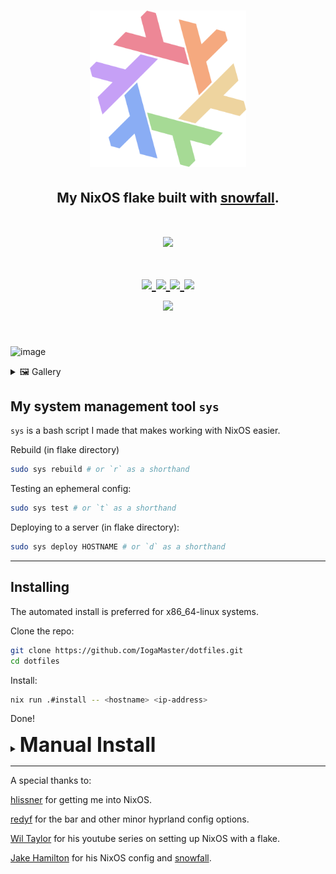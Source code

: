 <h1 align="center"> <img src="./.github/assets/flake.webp" width="250px"/></h1>
<h2 align="center">My NixOS flake built with <a href="https://github.com/snowfallorg/lib">snowfall</a>.</h2>

<h1 align="center">
<a href='#'><img src="https://raw.githubusercontent.com/catppuccin/catppuccin/main/assets/palette/macchiato.png" width="600px"/></a>
  <br>
  <br>
  <div>
    <a href="https://github.com/Iogamaster/dotfiles/issues">
        <img src="https://img.shields.io/github/issues/Iogamaster/dotfiles?color=fab387&labelColor=303446&style=for-the-badge">
    </a>
    <a href="https://github.com/Iogamaster/dotfiles/stargazers">
        <img src="https://img.shields.io/github/stars/Iogamaster/dotfiles?color=ca9ee6&labelColor=303446&style=for-the-badge">
    </a>
    <a href="https://github.com/Iogamaster/dotfiles">
        <img src="https://img.shields.io/github/repo-size/Iogamaster/dotfiles?color=ea999c&labelColor=303446&style=for-the-badge">
    </a>
    <a href="https://github.com/Iogamaster/dotfiles/blob/main/.github/LICENCE">
        <img src="https://img.shields.io/static/v1.svg?style=for-the-badge&label=License&message=MIT&logoColor=ca9ee6&colorA=313244&colorB=cba6f7"/>
    </a>
    <br>
    </div>
        <img href="https://builtwithnix.org" src="https://builtwithnix.org/badge.svg"/>
   </h1>
   <br>

![image](https://github.com/IogaMaster/dotfiles/assets/67164465/1605c3d2-ca38-4942-a2f5-a1288c19d8e3)

<details>
<summary>🖼️ Gallery</summary>

![image](https://github.com/IogaMaster/dotfiles/assets/67164465/83bc1ff5-74d6-4043-8def-9f5e971a801f)
![image](https://github.com/IogaMaster/dotfiles/assets/67164465/dac697f5-870f-42bd-9b5e-f35c019f96e1)

</details>

## My system management tool `sys`

`sys` is a bash script I made that makes working with NixOS easier.

Rebuild (in flake directory)

```sh
sudo sys rebuild # or `r` as a shorthand
```

Testing an ephemeral config:

```sh
sudo sys test # or `t` as a shorthand
```

Deploying to a server (in flake directory):

```sh
sudo sys deploy HOSTNAME # or `d` as a shorthand
```

______________________________________________________________________

## Installing

The automated install is preferred for x86_64-linux systems.

Clone the repo:
```sh
git clone https://github.com/IogaMaster/dotfiles.git
cd dotfiles
```

Install:
```sh
nix run .#install -- <hostname> <ip-address>
```

Done!

<details>
<summary><b><font size="+3">Manual Install</font></b></summary>

### Build install iso

```sh
# Graphical
nix build .#install-isoConfigurations.graphical

# Minimal tty
nix build .#install-isoConfigurations.minimal
```

### Basic Setup

Network manager is installed by default.
If you need wifi.

```sh
nmtui
```

Now become root.

```sh
sudo su
```

### Disks

This is pretty much copy and paste.

<details>
<summary>UEFI</summary>

```sh
# Become root
sudo su

# Assuming /dev/sda is the device you are installing to.
parted /dev/sda -- mklabel gpt
parted /dev/sda -- mkpart primary 512MB -8GB
parted /dev/sda -- mkpart primary linux-swap -8GB 100%
parted /dev/sda -- mkpart ESP fat32 1MB 512MB
parted /dev/sda -- set 3 esp on

# Make filesystems and mount
mkfs.ext4 -L nixos /dev/sda1
mkswap -L swap /dev/sda2
mkfs.fat -F 32 -n boot /dev/sda3
mount /dev/disk/by-label/nixos /mnt
mkdir -p /mnt/boot
mount /dev/disk/by-label/boot /mnt/boot
swapon /dev/sda2
```

</details>

<details>
<summary>BIOS</summary>

```sh
# Become root
sudo -i

# Assuming /dev/sda is the device you are installing to.
parted /dev/sda -- mklabel msdos
parted /dev/sda -- mkpart primary 1MB -8GB
parted /dev/sda -- set 1 boot on
parted /dev/sda -- mkpart primary linux-swap -8GB 100%

# Make filesystems and mount
mkfs.ext4 -L nixos /dev/sda1
mkswap -L swap /dev/sda2
mount /dev/disk/by-label/nixos /mnt
swapon /dev/sda2
```

</details>

### Final install

Now we need to add your system.

First clone the dotfiles in `/mnt`

```sh
git clone git@github.com:IogaMaster/dotfiles /mnt/.dotfiles
cd /mnt/.dotfiles/
```

Then copy the example config with the new hostname of your system.

```sh
# The `x86_64-linux` part comes from nixos generators, if you are using a different arch use that directory. eg `aarch64-linux` for arm
cp -r systems/x86_64-linux/example/ systems/x86_64-linux/hostname
```

> \[!WARNING\]\
> Do not use my hardware configurations they won't work with your system!

Generate your config and copy the hardware configuration.

```sh
nixos-generate-config --root /mnt
cp /mnt/etc/nixos/hardware-configuration.nix /mnt/.dotfiles/systems/x86_64-linux/hostname/
```

Then install.

```sh
nixos-install
```

### Post install.

> \[!WARNING\]\
> The default password for the iogamaster user is `password` please change it.

I normally clone the dotfiles repo to ~/.dotfiles/

</details>

______________________________________________________________________

A special thanks to:

[hlissner](https://github.com/hlissner/dotfiles) for getting me into NixOS.

[redyf](https://github.com/redyf/nixdots) for the bar and other minor hyprland config options.

[Wil Taylor](https://www.youtube.com/playlist?list=PL-saUBvIJzOkjAw_vOac75v-x6EzNzZq-) for his youtube series on setting up NixOS with a flake.

[Jake Hamilton](https://github.com/jakehamilton/config) for his NixOS config and [snowfall](https://github.com/snowfallorg/lib).
